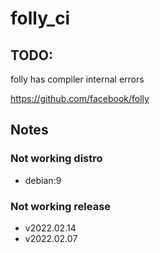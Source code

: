 # folly_ci

## TODO:
folly has compiler internal errors


https://github.com/facebook/folly

## Notes

### Not working distro
- debian:9 

### Not working release
- v2022.02.14
- v2022.02.07
